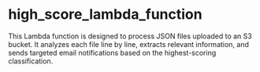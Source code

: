 # high_score_lambda_function
This Lambda function is designed to process JSON files uploaded to an S3 bucket. It analyzes each file line by line, extracts relevant information, and sends targeted email notifications based on the highest-scoring classification.
